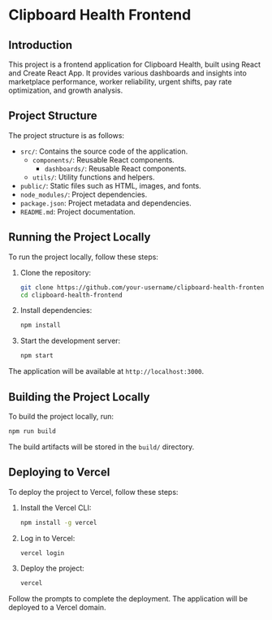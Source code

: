 # Clipboard Health Frontend

## Introduction

This project is a frontend application for Clipboard Health, built using React and Create React App. It provides various dashboards and insights into marketplace performance, worker reliability, urgent shifts, pay rate optimization, and growth analysis.

## Project Structure

The project structure is as follows:

- `src/`: Contains the source code of the application.
  - `components/`: Reusable React components.
    - `dashboards/`: Reusable React components.
  - `utils/`: Utility functions and helpers.
- `public/`: Static files such as HTML, images, and fonts.
- `node_modules/`: Project dependencies.
- `package.json`: Project metadata and dependencies.
- `README.md`: Project documentation.

## Running the Project Locally

To run the project locally, follow these steps:

1. Clone the repository:

   ```bash
   git clone https://github.com/your-username/clipboard-health-frontend.git
   cd clipboard-health-frontend
   ```

2. Install dependencies:

   ```bash
   npm install
   ```

3. Start the development server:

   ```bash
   npm start
   ```

The application will be available at `http://localhost:3000`.

## Building the Project Locally

To build the project locally, run:

```bash
npm run build
```

The build artifacts will be stored in the `build/` directory.

## Deploying to Vercel

To deploy the project to Vercel, follow these steps:

1. Install the Vercel CLI:

   ```bash
   npm install -g vercel
   ```

2. Log in to Vercel:

   ```bash
   vercel login
   ```

3. Deploy the project:

   ```bash
   vercel
   ```

Follow the prompts to complete the deployment. The application will be deployed to a Vercel domain.
